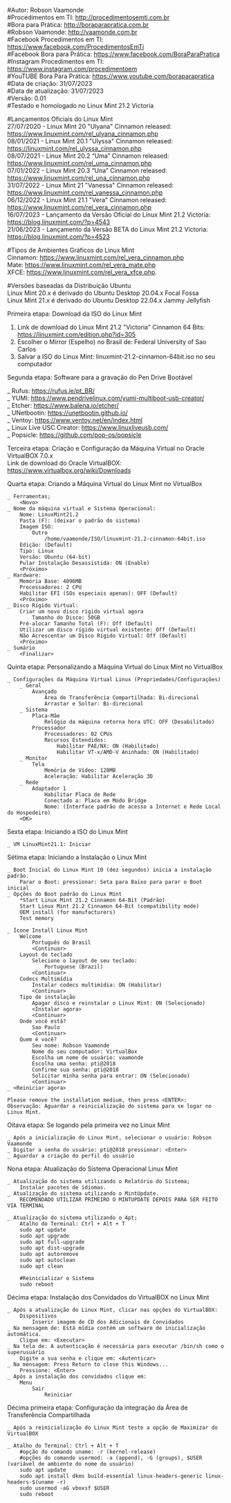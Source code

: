#Autor: Robson Vaamonde<br>
#Procedimentos em TI: http://procedimentosemti.com.br<br>
#Bora para Prática: http://boraparapratica.com.br<br>
#Robson Vaamonde: http://vaamonde.com.br<br>
#Facebook Procedimentos em TI: https://www.facebook.com/ProcedimentosEmTi<br>
#Facebook Bora para Prática: https://www.facebook.com/BoraParaPratica<br>
#Instagram Procedimentos em TI: https://www.instagram.com/procedimentoem<br>
#YouTUBE Bora Para Prática: https://www.youtube.com/boraparapratica<br>
#Data de criação: 31/07/2023<br>
#Data de atualização: 31/07/2023<br>
#Versão: 0.01<br>
#Testado e homologado no Linux Mint 21.2 Victoria

#Lançamentos Oficiais do Linux Mint<br>
27/07/2020 - Linux Mint 20 "Ulyana" Cinnamon released: https://www.linuxmint.com/rel_ulyana_cinnamon.php<br>
08/01/2021 - Linux Mint 20.1 "Ulyssa" Cinnamon released: https://linuxmint.com/rel_ulyssa_cinnamon.php<br>
08/07/2021 - Linux Mint 20.2 “Uma” Cinnamon released: https://www.linuxmint.com/rel_uma_cinnamon.php<br>
07/01/2022 - Linux Mint 20.3 “Una” Cinnamon released: https://www.linuxmint.com/rel_una_cinnamon.php<br>
31/07/2022 - Linux Mint 21 "Vanessa" Cinnamon released: https://www.linuxmint.com/rel_vanessa_cinnamon.php<br>
06/12/2022 - Linux Mint 21.1 "Vera" Cinnamon released: https://www.linuxmint.com/rel_vera_cinnamon.php<br>
16/07/2023 - Lançamento da Versão Oficial do Linux Mint 21.2 Victoria: https://blog.linuxmint.com/?p=4543<br>
21/06/2023 - Lançamento da Versão BETA do Linux Mint 21.2 Victoria: https://blog.linuxmint.com/?p=4523

#Tipos de Ambientes Gráficos do Linux Mint<br>
Cinnamon: https://www.linuxmint.com/rel_vera_cinnamon.php<br>
Mate: https://www.linuxmint.com/rel_vera_mate.php<br>
XFCE: https://www.linuxmint.com/rel_vera_xfce.php.

#Versões baseadas da Distribuição Ubuntu<br>
Linux Mint 20.x é derivado do Ubuntu Desktop 20.04.x Focal Fossa<br>
Linux Mint 21.x é derivado do Ubuntu Desktop 22.04.x Jammy Jellyfish

Primeira etapa: Download da ISO do Linux Mint

01. Link de download do Linux Mint 21.2 "Victoria" Cinnamon 64 Bits: https://linuxmint.com/edition.php?id=305<br>
02. Escolher o Mirror (Espelho) no Brasil de: Federal University of Sao Carlos<br>
03. Salvar a ISO do Linux Mint: linuxmint-21.2-cinnamon-64bit.iso no seu computador<br>

Segunda etapa: Software para a gravação do Pen Drive Bootável

_ Rufus: https://rufus.ie/pt_BR/<br>
_ YUMI: https://www.pendrivelinux.com/yumi-multiboot-usb-creator/<br>
_ Etcher: https://www.balena.io/etcher/<br>
_ UNetbootin: https://unetbootin.github.io/<br>
_ Ventoy: https://www.ventoy.net/en/index.html<br>
_ Linux Live USC Creator: https://www.linuxliveusb.com/<br>
_ Popsicle: https://github.com/pop-os/popsicle

Terceira etapa: Criação e Configuração da Máquina Virtual no Oracle VirtualBOX 7.0.x<br>
Link de download do Oracle VirtualBOX: https://www.virtualbox.org/wiki/Downloads

Quarta etapa: Criando a Máquina Virtual do Linux Mint no VirtualBox

	_ Ferramentas;
		<Novo>
	_ Nome da máquina virtual e Sistema Operacional:
		Nome: LinuxMint21.2
		Pasta (F): (deixar o padrão do sistema) 
		Imagem ISO:
			Outro
				/home/vaamonde/ISO/linuxmint-21.2-cinnamon-64bit.iso
		Edição: (Default)
		Tipo: Linux
		Versão: Ubuntu (64-bit)
		Pular Instalação Desassistida: ON (Enable)
		<Próximo>
	_ Hardware:
		Memória Base: 4096MB
		Processadores: 2 CPU
		Habilitar EFI (SOs especiais apenas): OFF (Default)
		<Próximo>
	_ Disco Rígido Virtual:
		Criar um novo disco rígido virtual agora
			Tamanho do Disco: 50GB
		Pré-alocar Tamanho Total (F): Off (Default)
		Utilizar um disco rígido virtual existente: Off (Default)
		Não Acrescentar um Disco Rígido Virtual: Off (Default)
		<Próximo>
	_ Sumário
		<Finalizar>

Quinta etapa: Personalizando a Máquina Virtual do Linux Mint no VirtualBox

	_ Configurações da Máquina Virtual Linux (Propriedades/Configurações)
		_ Geral
			Avançado
				Área de Transferência Compartilhada: Bi-direcional
				Arrastar e Soltar: Bi-direcional
		_ Sistema
			Placa-Mãe
				Relógio da máquina retorna hora UTC: OFF (Desabilitado) 
			Processador
				Processadores: 02 CPUs
				Recursos Estendidos:
					Habilitar PAE/NX: ON (Habilitado)
					Habilitar VT-x/AMD-V Aninhado: ON (Habilitado)
		_ Monitor
			Tela
				Memória de Vídeo: 128MB
				Aceleração: Habilitar Aceleração 3D
		_ Rede
			Adaptador 1
				Habilitar Placa de Rede
				Conectado a: Placa em Modo Bridge
				Nome: (Interface padrão de acesso a Internet e Rede Local do Hospedeiro)
		<OK>

Sexta etapa: Iniciando a ISO do Linux Mint

	_ VM LinuxMint21.1: Iniciar

Sétima etapa: Iniciando a Instalação o Linux Mint

	_ Boot Inicial do Linux Mint 10 (dez segundos) inicia a instalação padrão.
		Parar o Boot: pressionar: Seta para Baixo para parar o Boot inicial
	_ Opções do Boot padrão do Linux Mint
		*Start Linux Mint 21.2 Cinnamon 64-Bit (Padrão)
		Start Linux Mint 21.2 Cinnamon 64-Bit (compatibility mode)
		OEM install (for manufacturers)
		Test memory
	
	_ Ícone Install Linux Mint
		Welcome
			Português do Brasil
			<Continuar>
		Layout do teclado
			Selecione o layout de seu teclado:
				Portuguese (Brazil)
			<Continuar>
		Codecs Multimídia
			Instalar codecs multimídia: ON (Habilitar)
			<Continuar>
		Tipo de instalação
			Apagar disco e reinstalar o Linux Mint: ON (Selecionado)
			<Instalar agora>
			<Continuar>
		Onde você está?
			Sao Paulo
			<Continuar>
		Quem é você?
			Seu nome: Robson Vaamonde
			Nome do seu computador: VirtualBox
			Escolha um nome de usuário: vaamonde
			Escolha uma senha: pti@2018
			Confirme sua senha: pti@2018
			Solicitar minha senha para entrar: ON (Selecionado)
			<Continuar>
	_ <Reiniciar agora>

	Please remove the installation medium, then press <ENTER>:
	Observação: Aguardar a reinicialização do sistema para se logar no Linux Mint.

Oitava etapa: Se logando pela primeira vez no Linux Mint

	_ Após a inicialização do Linux Mint, selecionar o usuário: Robson Vaamonde
	_ Digitar a senha do usuário: pti@2018 pressionar: <Enter>
	_ Aguardar a criação do perfil do usuário

Nona etapa: Atualização do Sistema Operacional Linux Mint

	_ Atualização do sistema utilizando o Relatório do Sistema;
		Instalar pacotes de idiomas.
	_ Atualização do sistema utilizando o MintUpdate.
		RECOMENDADO UTILIZAR PRIMEIRO O MINTUPDATE DEPOIS PARA SER FEITO VIA TERMINAL
	
	_ Atualização do sistema utilizando o Apt;
		Atalho do Terminal: Ctrl + Alt + T
		sudo apt update
		sudo apt upgrade
		sudo apt full-upgrade
		sudo apt dist-upgrade
		sudo apt autoremove
		sudo apt autoclean
		sudo apt clean

		#Reinicializar o Sistema
		sudo reboot

Décima etapa: Instalação dos Convidados do VirtualBOX no Linux Mint

	_ Após a atualização do Linux Mint, clicar nas opções do VirtualBOX:
		Dispositivos
			Inserir imagem de CD dos Adicionais de Convidados
	_ Na mensagem de: Está mídia contém um software de inicialização automática.
		Clique em: <Executar>
	_ Na tela de: A autenticação é necessária para executar /bin/sh como o superusuário
		Digite a sua senha e clique em: <Autenticar>
	_ Na mensagem: Press Return to close this Windows...
		Pressione: <Enter>
	_ Após a instalação dos convidados clique em:
		Menu
			Sair
				Reiniciar

Décima primeira etapa: Configuração da integração da Área de Transferência Compartilhada

	_ Após a reinicialização do Linux Mint teste a opção de Maximizar do VirtualBOX

	_ Atalho do Terminal: Ctrl + Alt + T
		#opção do comando uname: -r (kernel-release)
		#opções do comando usermod: -a (append), -G (groups), $USER (variável de ambiente do nome do usuário)
		sudo apt update
		sudo apt install dkms build-essential linux-headers-generic linux-headers-$(uname -r)
		sudo usermod -aG vboxsf $USER
		sudo reboot
